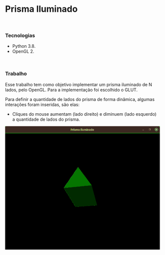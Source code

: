 # Prisma Iluminado

<br/>

### Tecnologias
- Python 3.8.
- OpenGL 2.

<br/>


### Trabalho

Esse trabalho tem como objetivo implementar um prisma iluminado de N lados, pelo OpenGL. Para a implementação foi escolhido o GLUT. 

Para definir a quantidade de lados do prisma de forma dinâmica, algumas interações foram inseridas, são elas:
- Cliques do mouse aumentam (lado direito) e diminuem (lado esquerdo) a quantidade de lados do prisma.

  

<img src="../../imagens/iluminacao.gif"/>